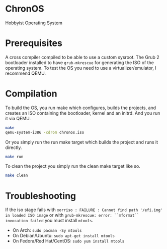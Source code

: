# ChronOS
Hobbyist Operating System
# Prerequisites
A cross compiler compiled to be able to use a custom sysroot.
The Grub 2 bootloader installed to have ```grub-mkrescue``` for generating the ISO of the operating system.
To test the OS you need to use a virtualizer/emulator, I recommend QEMU.
# Compilation
To build the OS, you run make which configures, builds the projects, and creates an ISO containing the bootloader, kernel and an initrd. And you run it via QEMU.
```sh
make
qemu-system-i386 -cdrom chronos.iso
```
Or you simply run the run make target which builds the project and runs it directly.
```sh
make run
```

To clean the project you simply run the clean make target like so.
```sh
make clean
```

# Troubleshooting
If the iso stage fails with `xorriso : FAILURE : Cannot find path '/efi.img' in loaded ISO image` or with `grub-mkrescue: error: ``mformat`` invocation failed` you must install `mtools`.

* On Arch: `sudo pacman -Sy mtools`
* On Debian/Ubuntu: `sudo apt-get install mtools`
* On Fedora/Red Hat/CentOS: `sudo yum install mtools`
